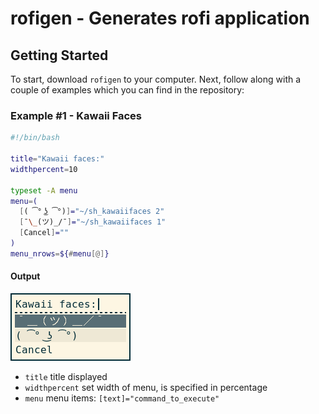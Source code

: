 # rofigen - Generates rofi application

## Getting Started

To start, download `rofigen` to your computer. Next, follow along with a couple
of examples which you can find in the repository:

### Example #1 - Kawaii Faces

```bash
#!/bin/bash

title="Kawaii faces:"
widthpercent=10

typeset -A menu
menu=(
  [( ͡° ͜ʖ ͡°)]="~/sh_kawaiifaces 2"
  [¯\_(ツ)_/¯]="~/sh_kawaiifaces 1"
  [Cancel]=""
)
menu_nrows=${#menu[@]}
```

#### Output

![Menu](images/example1-1.png)

- `title` title displayed
- `widthpercent` set width of menu, is specified in percentage
- `menu` menu items: `[text]="command_to_execute"`
